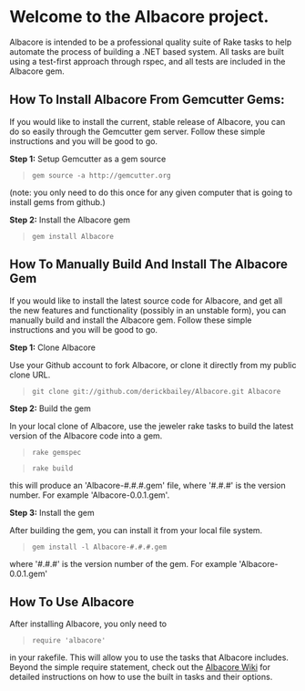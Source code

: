 # Welcome to the Albacore project.

Albacore is intended to be a professional quality suite of Rake tasks to help automate the process of building a .NET based system. All tasks are built using a test-first approach through rspec, and all tests are included in the Albacore gem.

## How To Install Albacore From Gemcutter Gems:

If you would like to install the current, stable release of Albacore, you can do so easily through the Gemcutter gem server. Follow these simple instructions and you will be good to go.

**Step 1:** Setup Gemcutter as a gem source

> `gem source -a http://gemcutter.org`

(note: you only need to do this once for any given computer that is going to install gems from github.)

**Step 2:** Install the Albacore gem

> `gem install Albacore`

## How To Manually Build And Install The Albacore Gem

If you would like to install the latest source code for Albacore, and get all the new features and functionality (possibly in an unstable form), you can manually build and install the Albacore gem. Follow these simple instructions and you will be good to go.

**Step 1:** Clone Albacore

Use your Github account to fork Albacore, or clone it directly from my public clone URL.

> `git clone git://github.com/derickbailey/Albacore.git Albacore`

**Step 2:** Build the gem

In your local clone of Albacore, use the jeweler rake tasks to build the latest version of the Albacore code into a gem.

> `rake gemspec`

> `rake build`

this will produce an 'Albacore-#.#.#.gem' file, where '#.#.#' is the version number. For example 'Albacore-0.0.1.gem'.

**Step 3:** Install the gem

After building the gem, you can install it from your local file system.

> `gem install -l Albacore-#.#.#.gem`

where '#.#.#' is the version number of the gem. For example 'Albacore-0.0.1.gem'

## How To Use Albacore

After installing Albacore, you only need to

> `require 'albacore'`

in your rakefile. This will allow you to use the tasks that Albacore includes. Beyond the simple require statement, check out the [Albacore Wiki](http://wiki.github.com/derickbailey/Albacore) for detailed instructions on how to use the built in tasks and their options.
